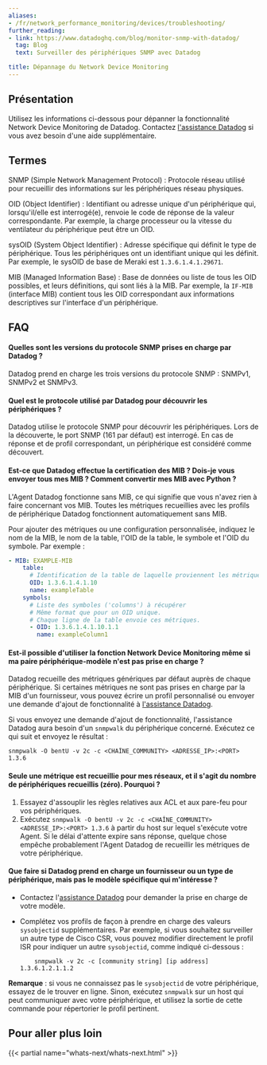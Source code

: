 ```yaml
---
aliases:
- /fr/network_performance_monitoring/devices/troubleshooting/
further_reading:
- link: https://www.datadoghq.com/blog/monitor-snmp-with-datadog/
  tag: Blog
  text: Surveiller des périphériques SNMP avec Datadog

title: Dépannage du Network Device Monitoring
---
```


## Présentation

Utilisez les informations ci-dessous pour dépanner la fonctionnalité Network Device Monitoring de Datadog. Contactez [l'assistance Datadog][1] si vous avez besoin d'une aide supplémentaire.

## Termes

SNMP (Simple Network Management Protocol)
: Protocole réseau utilisé pour recueillir des informations sur les périphériques réseau physiques.

OID (Object Identifier)
: Identifiant ou adresse unique d'un périphérique qui, lorsqu'il/elle est interrogé(e), renvoie le code de réponse de la valeur correspondante. Par exemple, la charge processeur ou la vitesse du ventilateur du périphérique peut être un OID.

sysOID (System Object Identifier)
: Adresse spécifique qui définit le type de périphérique. Tous les périphériques ont un identifiant unique qui les définit. Par exemple, le sysOID de base de Meraki est `1.3.6.1.4.1.29671`.

MIB (Managed Information Base)
: Base de données ou liste de tous les OID possibles, et leurs définitions, qui sont liés à la MIB. Par exemple, la `IF-MIB` (interface MIB) contient tous les OID correspondant aux informations descriptives sur l'interface d'un périphérique.

## FAQ

#### Quelles sont les versions du protocole SNMP prises en charge par Datadog ?

Datadog prend en charge les trois versions du protocole SNMP : SNMPv1, SNMPv2 et SNMPv3.

#### Quel est le protocole utilisé par Datadog pour découvrir les périphériques ?

Datadog utilise le protocole SNMP pour découvrir les périphériques. Lors de la découverte, le port SNMP (161 par défaut) est interrogé. En cas de réponse et de profil correspondant, un périphérique est considéré comme découvert.

#### Est-ce que Datadog effectue la certification des MIB ? Dois-je vous envoyer tous mes MIB ? Comment convertir mes MIB avec Python ?

L'Agent Datadog fonctionne sans MIB, ce qui signifie que vous n'avez rien à faire concernant vos MIB. Toutes les métriques recueillies avec les profils de périphérique Datadog fonctionnent automatiquement sans MIB.

Pour ajouter des métriques ou une configuration personnalisée, indiquez le nom de la MIB, le nom de la table, l'OID de la table, le symbole et l'OID du symbole. Par exemple :

```yaml
- MIB: EXAMPLE-MIB
    table:
      # Identification de la table de laquelle proviennent les métriques.
      OID: 1.3.6.1.4.1.10
      name: exampleTable
    symbols:
      # Liste des symboles ('columns') à récupérer
      # Même format que pour un OID unique.
      # Chaque ligne de la table envoie ces métriques.
      - OID: 1.3.6.1.4.1.10.1.1
        name: exampleColumn1
```

#### Est-il possible d'utiliser la fonction Network Device Monitoring même si ma paire périphérique-modèle n'est pas prise en charge ?

Datadog recueille des métriques génériques par défaut auprès de chaque périphérique. Si certaines métriques ne sont pas prises en charge par la MIB d'un fournisseur, vous pouvez écrire un profil personnalisé ou envoyer une demande d'ajout de fonctionnalité à [l'assistance Datadog][1].

Si vous envoyez une demande d'ajout de fonctionnalité, l'assistance Datadog aura besoin d'un `snmpwalk` du périphérique concerné. Exécutez ce qui suit et envoyez le résultat :

```
snmpwalk -O bentU -v 2c -c <CHAÎNE_COMMUNITY> <ADRESSE_IP>:<PORT> 1.3.6
```

#### Seule une métrique est recueillie pour mes réseaux, et il s'agit du nombre de périphériques recueillis (zéro). Pourquoi ?

1. Essayez d'assouplir les règles relatives aux ACL et aux pare-feu pour vos périphériques.
2. Exécutez `snmpwalk -O bentU -v 2c -c <CHAÎNE_COMMUNITY> <ADRESSE_IP>:<PORT> 1.3.6` à partir du host sur lequel s'exécute votre Agent. Si le délai d'attente expire sans réponse, quelque chose empêche probablement l'Agent Datadog de recueillir les métriques de votre périphérique.

#### Que faire si Datadog prend en charge un fournisseur ou un type de périphérique, mais pas le modèle spécifique qui m'intéresse ?

- Contactez l'[assistance Datadog][1] pour demander la prise en charge de votre modèle.
- Complétez vos profils de façon à prendre en charge des valeurs `sysobjectid` supplémentaires.
    Par exemple, si vous souhaitez surveiller un autre type de Cisco CSR, vous pouvez modifier directement le profil ISR pour indiquer un autre `sysobjectid`, comme indiqué ci-dessous :

    ```
        snmpwalk -v 2c -c [community string] [ip address] 1.3.6.1.2.1.1.2
    ```

**Remarque** : si vous ne connaissez pas le `sysobjectid` de votre périphérique, essayez de le trouver en ligne. Sinon, exécutez `snmpwalk` sur un host qui peut communiquer avec votre périphérique, et utilisez la sortie de cette commande pour répertorier le profil pertinent.


## Pour aller plus loin

{{< partial name="whats-next/whats-next.html" >}}


[1]: /fr/help
